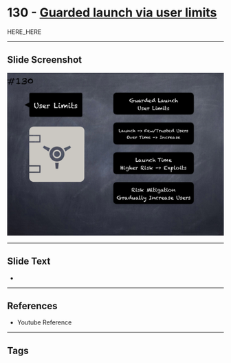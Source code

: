 # 130 - [Guarded launch via user limits](Guarded%20launch%20via%20user%20limits.md)

HERE_HERE

___
## Slide Screenshot
![0130.png](../../images/pitfalls_and_best_practices201/130.png)
___
## Slide Text
- 
___
## References
- Youtube Reference
___
## Tags